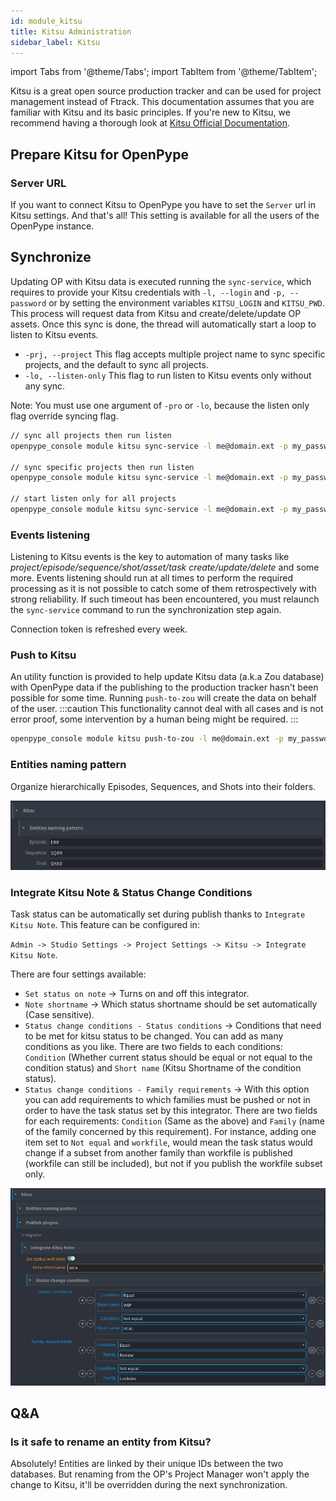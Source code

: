 ```yaml
---
id: module_kitsu
title: Kitsu Administration
sidebar_label: Kitsu
---
```


import Tabs from '@theme/Tabs';
import TabItem from '@theme/TabItem';

Kitsu is a great open source production tracker and can be used for project management instead of Ftrack. This documentation assumes that you are familiar with Kitsu and its basic principles. If you're new to Kitsu, we recommend having a thorough look at [Kitsu Official Documentation](https://kitsu.cg-wire.com/).

## Prepare Kitsu for OpenPype

### Server URL
If you want to connect Kitsu to OpenPype you have to set the `Server` url in Kitsu settings. And that's all!
This setting is available for all the users of the OpenPype instance.

## Synchronize
Updating OP with Kitsu data is executed running the `sync-service`, which requires to provide your Kitsu credentials with `-l, --login` and `-p, --password` or by setting the environment variables `KITSU_LOGIN` and `KITSU_PWD`. This process will request data from Kitsu and create/delete/update OP assets.
Once this sync is done, the thread will automatically start a loop to listen to Kitsu events.
- `-prj, --project` This flag accepts multiple project name to sync specific projects, and the default to sync all projects.
- `-lo, --listen-only` This flag to run listen to Kitsu events only without any sync.

Note: You must use one argument of `-pro` or `-lo`, because the listen only flag override syncing flag.

```bash
// sync all projects then run listen
openpype_console module kitsu sync-service -l me@domain.ext -p my_password

// sync specific projects then run listen
openpype_console module kitsu sync-service -l me@domain.ext -p my_password -prj project_name01 -prj  project_name02

// start listen only for all projects
openpype_console module kitsu sync-service -l me@domain.ext -p my_password -lo
```

### Events listening
Listening to Kitsu events is the key to automation of many tasks like _project/episode/sequence/shot/asset/task create/update/delete_ and some more. Events listening should run at all times to perform the required processing as it is not possible to catch some of them retrospectively with strong reliability. If such timeout has been encountered, you must relaunch the `sync-service` command to run the synchronization step again.

Connection token is refreshed every week.

### Push to Kitsu
An utility function is provided to help update Kitsu data (a.k.a Zou database) with OpenPype data if the publishing to the production tracker hasn't been possible for some time. Running `push-to-zou` will create the data on behalf of the user.
:::caution
This functionality cannot deal with all cases and is not error proof, some intervention by a human being might be required.
:::

```bash
openpype_console module kitsu push-to-zou -l me@domain.ext -p my_password
```

### Entities naming pattern
Organize hierarchically Episodes, Sequences, and Shots into their folders.

![Kitsu Naming Pattern](assets/settings/settings_project_kitsu_NamingPattern.png)

### Integrate Kitsu Note & Status Change Conditions
Task status can be automatically set during publish thanks to `Integrate Kitsu Note`. This feature can be configured in:

`Admin -> Studio Settings -> Project Settings -> Kitsu -> Integrate Kitsu Note`.

There are four settings available:
- `Set status on note` -> Turns on and off this integrator.
- `Note shortname` -> Which status shortname should be set automatically (Case sensitive).
- `Status change conditions - Status conditions` -> Conditions that need to be met for kitsu status to be changed. You can add as many conditions as you like. There are two fields to each conditions: `Condition` (Whether current status should be equal or not equal to the condition status) and `Short name` (Kitsu Shortname of the condition status).
- `Status change conditions - Family requirements` -> With this option you can add requirements to which families must be pushed or not in order to have the task status set by this integrator. There are two fields for each requirements: `Condition` (Same as the above) and `Family` (name of the family concerned by this requirement). For instance, adding one item set to `Not equal` and `workfile`, would mean the task status would change if a subset from another family than workfile is published (workfile can still be included), but not if you publish the workfile subset only.

![Integrate Kitsu Note project settings](assets/integrate_kitsu_note_settings.png)

## Q&A
### Is it safe to rename an entity from Kitsu?
Absolutely! Entities are linked by their unique IDs between the two databases.
But renaming from the OP's Project Manager won't apply the change to Kitsu, it'll be overridden during the next synchronization.
